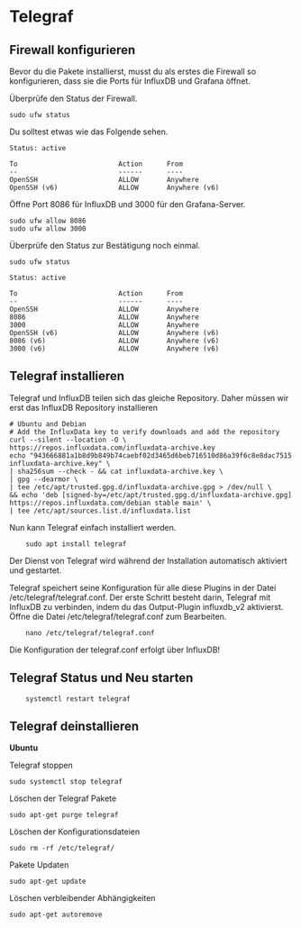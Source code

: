 # Telegraf

## Firewall konfigurieren

Bevor du die Pakete installierst, musst du als erstes die Firewall so konfigurieren, dass sie die Ports für InfluxDB und Grafana öffnet.

Überprüfe den Status der Firewall.

    sudo ufw status

Du solltest etwas wie das Folgende sehen.
```
Status: active

To                         Action      From
--                         ------      ----
OpenSSH                    ALLOW       Anywhere
OpenSSH (v6)               ALLOW       Anywhere (v6)
```
Öffne Port 8086 für InfluxDB und 3000 für den Grafana-Server.

    sudo ufw allow 8086
    sudo ufw allow 3000

Überprüfe den Status zur Bestätigung noch einmal.

    sudo ufw status

```
Status: active

To                         Action      From
--                         ------      ----
OpenSSH                    ALLOW       Anywhere
8086                       ALLOW       Anywhere
3000                       ALLOW       Anywhere
OpenSSH (v6)               ALLOW       Anywhere (v6)
8086 (v6)                  ALLOW       Anywhere (v6)
3000 (v6)                  ALLOW       Anywhere (v6)
```

## Telegraf installieren

Telegraf und InfluxDB teilen sich das gleiche Repository. Daher müssen wir erst das InfluxDB Repository installieren

```
# Ubuntu and Debian
# Add the InfluxData key to verify downloads and add the repository
curl --silent --location -O \
https://repos.influxdata.com/influxdata-archive.key
echo "943666881a1b8d9b849b74caebf02d3465d6beb716510d86a39f6c8e8dac7515  influxdata-archive.key" \
| sha256sum --check - && cat influxdata-archive.key \
| gpg --dearmor \
| tee /etc/apt/trusted.gpg.d/influxdata-archive.gpg > /dev/null \
&& echo 'deb [signed-by=/etc/apt/trusted.gpg.d/influxdata-archive.gpg] https://repos.influxdata.com/debian stable main' \
| tee /etc/apt/sources.list.d/influxdata.list
```

Nun kann Telegraf einfach installiert werden.

        sudo apt install telegraf

Der Dienst von Telegraf wird während der Installation automatisch aktiviert und gestartet.

Telegraf speichert seine Konfiguration für alle diese Plugins in der Datei /etc/telegraf/telegraf.conf. Der erste Schritt besteht darin, Telegraf mit InfluxDB zu verbinden, indem du das Output-Plugin influxdb_v2 aktivierst. Öffne die Datei /etc/telegraf/telegraf.conf zum Bearbeiten.

        nano /etc/telegraf/telegraf.conf

Die Konfiguration der telegraf.conf erfolgt über InfluxDB!

## Telegraf Status und Neu starten

        systemctl restart telegraf


## Telegraf deinstallieren

**Ubuntu**

Telegraf stoppen

    sudo systemctl stop telegraf

Löschen der Telegraf Pakete

    sudo apt-get purge telegraf

Löschen der Konfigurationsdateien
    
    sudo rm -rf /etc/telegraf/

Pakete Updaten

    sudo apt-get update

Löschen verbleibender Abhängigkeiten

    sudo apt-get autoremove


